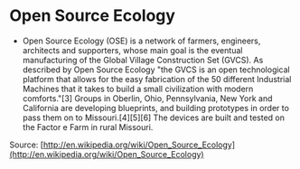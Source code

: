 # Open Source Ecology

  * Open Source Ecology (OSE) is a network of farmers, engineers, architects and supporters, whose main goal is the eventual manufacturing of the Global Village Construction Set (GVCS). As described by Open Source Ecology "the GVCS is an open technological platform that allows for the easy fabrication of the 50 different Industrial Machines that it takes to build a small civilization with modern comforts."[3] Groups in Oberlin, Ohio, Pennsylvania, New York and California are developing blueprints, and building prototypes in order to pass them on to Missouri.[4][5][6] The devices are built and tested on the Factor e Farm in rural Missouri.

Source: [http://en.wikipedia.org/wiki/Open_Source_Ecology](http://en.wikipedia.org/wiki/Open_Source_Ecology)

